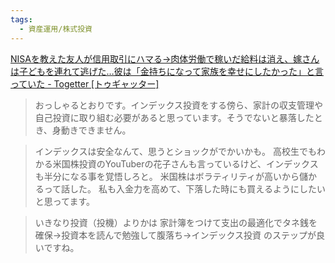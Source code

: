 ```yaml
---
tags:
  - 資産運用/株式投資
---
```

[NISAを教えた友人が信用取引にハマる→肉体労働で稼いだ給料は消え、嫁さんは子どもを連れて逃げた…彼は「金持ちになって家族を幸せにしたかった」と言っていた - Togetter [トゥギャッター]](https://togetter.com/li/2516188)

>おっしゃるとおりです。インデックス投資をする傍ら、家計の収支管理や自己投資に取り組む必要があると思っています。そうでないと暴落したとき、身動きできません。

>インデックスは安全なんて、思うとショックがでかいかも。 高校生でもわかる米国株投資のYouTuberの花子さんも言っているけど、インデックスも半分になる事を覚悟しろと。 米国株はボラティリティが高いから儲かるって話した。 私も入金力を高めて、下落した時にも買えるようにしたいと思ってます。

>いきなり投資（投機）よりかは 家計簿をつけて支出の最適化でタネ銭を確保→投資本を読んで勉強して腹落ち→インデックス投資 のステップが良いですね。



